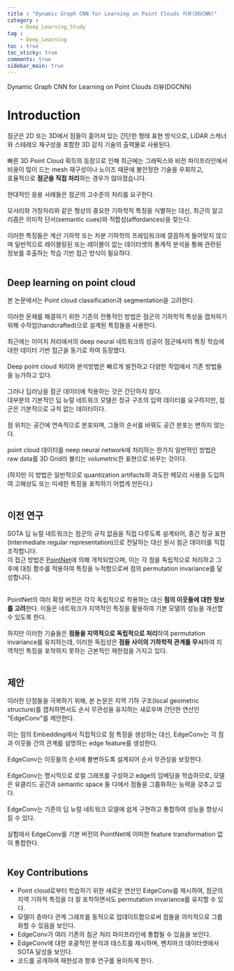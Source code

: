 ```yaml
---
title : "Dynamic Graph CNN for Learning on Point Clouds 리뷰(DGCNN)"
category :
    - Deep_Learning_Study
tag :
    - Deep_Learning
toc : true
toc_sticky: true
comments: true
sidebar_main: true
---
```

Dynamic Graph CNN for Learning on Point Clouds 리뷰(DGCNN)

# Introduction
점군은 2D 또는 3D에서 점들이 흩어져 있는 간단한 형태 표현 방식으로, LiDAR 스캐너와 스테레오 재구성을 포함한 3D 감지 기술의 출력물로 사용된다.<br><br>
빠른 3D Point Cloud 획득의 등장으로 인해 최근에는 그래픽스와 비전 파이프라인에서 비용이 많이 드는 mesh 재구성이나 노이즈 때문에 불안정한 기술을 우회하고,<br>
효율적으로 **점군을 직접 처리**하는 경우가 많아졌습니다.<br><br>
현대적인 응용 사례들은 점군의 고수준의 처리를 요구한다.<br><br>
모서리와 가장자리와 같은 형상의 중요한 기하학적 특징을 식별하는 대신, 최근의 알고리즘은 의미적 단서(semantic cues)와 적합성(affordances)을 찾는다.<br><br>
이러한 특징들은 계산 기하학 또는 차분 기하학의 프레임워크에 깔끔하게 들어맞지 않으며 일반적으로 레이블링된 또는 레이블이 없는 데이터셋의 통계적 분석을 통해 관련된 정보를 추출하는 학습 기반 접근 방식이 필요하다.<br><br>

## Deep learning on point cloud

본 논문에서는 Point cloud classification과 segmentation을 고려한다.<br><br>
이러한 문제를 해결하기 위한 기존의 전통적인 방법은 점군의 기하학적 특성을 캡처하기 위해 수작업(handcrafted)으로 설계된 특징들을 사용한다.<br><br>
최근에는 이미지 처리에서의 deep neural 네트워크의 성공이 점군에서의 특징 학습에 대한 데이터 기반 접근을 동기로 하여 등장했다.<br><br>
Deep point cloud 처리와 분석방법은 빠르게 발전하고 다양한 작업에서 기존 방법들을 능가하고 있다.<br><br>
그러나 딥러닝을 점군 데이터에 적용하는 것은 간단하지 않다.<br>대부분의 기본적인 딥 뉴럴 네트워크 모델은 정규 구조의 입력 데이터를 요구하지만, 점군은 기본적으로 규칙 없는 데이터이다.<br><br>
점 위치는 공간에 연속적으로 분포되며, 그들의 순서를 바꿔도 공간 분포는 변하지 않는다.<br><br> 
point cloud 데이터를 neep neural network에 처리하는 한가지 일반적인 방법은 raw data를 3D Grid라 불리는 volumetric한 표현으로 바꾸는 것이다.<br><br>
(하지만 이 방법은 일반적으로 quantization artifacts와 과도한 메모리 사용을 도입하여 고해상도 또는 미세한 특징을 포착하기 어렵게 만든다.)<br><br>

## 이전 연구

SOTA 딥 뉴럴 네트워크는 점군의 규칙 없음을 직접 다루도록 설계되어, 중간 정규 표현(intermediate regular representation)으로 전달하는 대신 원시 점군 데이터를 직접 조작합니다.<br>이 접근 방법은 [PointNet](https://lee-jaewon.github.io/deep_learning_study/pointnet/)에 의해 개척되었으며, 이는 각 점을 독립적으로 처리하고 그 후에 대칭 함수를 적용하여 특징을 누적함으로써 점의 permutation invariance를 달성합니다.<br><br>

PointNet의 여러 확장 버전은 각각 독립적으로 작용하는 대신 **점의 이웃들에 대한 정보를 고려**한다. 이들은 네트워크가 지역적인 특징을 활용하여 기본 모델의 성능을 개선할 수 있도록 한다.<br><br>하지만 이러한 기술들은 **점들을 지역적으로 독립적으로 처리**하여 permutation invariance를 유지하는데, 이러한 독립성은 **점들 사이의 기하학적 관계를 무시**하여 지역적인 특징을 포착하지 못하는 근본적인 제한점을 가지고 있다.<br><br>

## 제안

이러한 단점들을 극복하기 위해, 본 논문은 지역 기하 구조(local geometric structure)를 캡처하면서도 순서 무관성을 유지하는 새로우며 간단한 연산인 "EdgeConv"를 제안한다.<br><br>
이는 점의 Embedding에서 직접적으로 점 특징을 생성하는 대신, EdgeConv는 각 점과 이웃들 간의 관계를 설명하는 edge feature를 생성한다.<br><br>
EdgeConv는 이웃들의 순서에 불변하도록 설계되어 순서 무관성을 보장한다.
<br><br>
EdgeConv는 명시적으로 로컬 그래프를 구성하고 edge의 임베딩을 학습하므로, 모델은 유클리드 공간과 semantic space 둘 다에서 점들을 그룹화하는 능력을 갖추고 있다.<br><br>
EdgeConv는 기존의 딥 뉴럴 네트워크 모델에 쉽게 구현하고 통합하여 성능을 향상시킬 수 있다.<br><br>
실험에서 EdgeConv를 기본 버전의 PointNet에 어떠한 feature transformation 없이 통합한다.<br><br>

## Key Contributions
- Point cloud로부터 학습하기 위한 새로운 연산인 EdgeConv를 제시하여, 점군의 지역 기하적 특징을 더 잘 포착하면서도 permutation invariance를 유지할 수 있다.
- 모델이 층마다 관계 그래프를 동적으로 업데이트함으로써 점들을 의미적으로 그룹화할 수 있음을 보인다.
- EdgeConv가 여러 기존의 점군 처리 파이프라인에 통합될 수 있음을 보인다.
- EdgeConv에 대한 포괄적인 분석과 테스트를 제시하며, 벤치마크 데이터셋에서 SOTA 달성을 보인다.
- 코드를 공개하여 재현성과 향후 연구를 용이하게 한다.